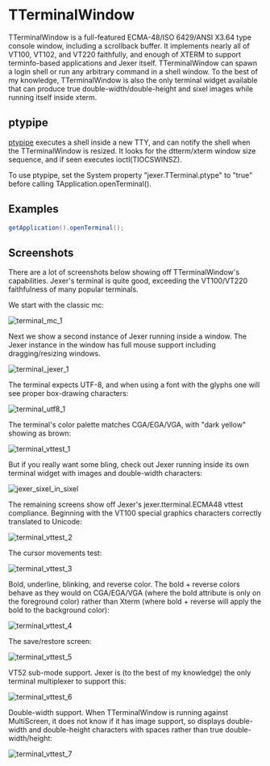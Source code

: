 TTerminalWindow
===============

TTerminalWindow is a full-featured ECMA-48/ISO 6429/ANSI X3.64 type console window, including a scrollback buffer.  It implements nearly all of VT100, VT102, and VT220 faithfully, and enough of XTERM to support terminfo-based applications and Jexer itself.  TTerminalWindow can spawn a login shell or run any arbitrary command in a shell window.  To the best of my knowledge, TTerminalWindow is also the only terminal widget available that can produce true double-width/double-height and sixel images while running itself inside xterm.

ptypipe
-------

[ptypipe](https://gitlab.com/klamonte/ptypipe) executes a shell inside a new TTY, and can notify the shell when the TTerminalWindow is resized.  It looks for the dtterm/xterm window size sequence, and if seen executes ioctl(TIOCSWINSZ).

To use ptypipe, set the System property "jexer.TTerminal.ptype" to "true" before calling TApplication.openTerminal().

Examples
--------

```java
getApplication().openTerminal();
```

Screenshots
-----------

There are a lot of screenshots below showing off TTerminalWindow's capabilities.  Jexer's terminal is quite good, exceeding the VT100/VT220 faithfulness of many popular terminals.

We start with the classic mc:

![terminal_mc_1](uploads/1246eaae875db6637ad9e9617a472ae5/terminal_mc_1.png)

Next we show a second instance of Jexer running inside a window.  The Jexer instance in the window has full mouse support including dragging/resizing windows.

![terminal_jexer_1](uploads/e5e8a2d7bd0b10fc6ff8d0b1fc9221bf/terminal_jexer_1.png)

The terminal expects UTF-8, and when using a font with the glyphs one will see proper box-drawing characters:

![terminal_utf8_1](uploads/cd1e749c788730d49e94cbaa715c1803/terminal_utf8_1.png)

The terminal's color palette matches CGA/EGA/VGA, with "dark yellow" showing as brown:

![terminal_vttest_1](uploads/46fec1da96953d53958865e51e9bd46e/terminal_vttest_1.png)

But if you really want some bling, check out Jexer running inside its own terminal widget with images and double-width characters:

![jexer_sixel_in_sixel](uploads/af639740fd2777e16b224dbb71a78857/jexer_sixel_in_sixel.png)

The remaining screens show off Jexer's jexer.tterminal.ECMA48 vttest compliance.  Beginning with the VT100 special graphics characters correctly translated to Unicode:

![terminal_vttest_2](uploads/1fd7a58c323ce8893f4d7554d7f376b2/terminal_vttest_2.png)

The cursor movements test:

![terminal_vttest_3](uploads/33b776816fd67a77e19fc0e9acb0b9d7/terminal_vttest_3.png)

Bold, underline, blinking, and reverse color.  The bold + reverse colors behave as they would on CGA/EGA/VGA (where the bold attribute is only on the foreground color) rather than Xterm (where bold + reverse will apply the bold to the background color):

![terminal_vttest_4](uploads/b6da46a049ab514c08d1298acb7e0f51/terminal_vttest_4.png)

The save/restore screen:

![terminal_vttest_5](uploads/ad34ae90bd782ad03f7c260c92a648f8/terminal_vttest_5.png)

VT52 sub-mode support.  Jexer is (to the best of my knowledge) the only terminal multiplexer to support this:

![terminal_vttest_6](uploads/32d9df6af3f1d11d3ffffc5d700da690/terminal_vttest_6.png)

Double-width support.  When TTerminalWindow is running against MultiScreen, it does not know if it has image support, so displays double-width and double-height characters with spaces rather than true double-width/height:

![terminal_vttest_7](uploads/76f420ceaace4c65bd4cb1f051e57fe4/terminal_vttest_7.png)

